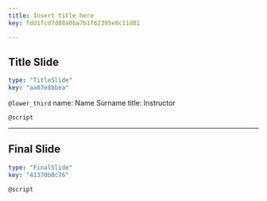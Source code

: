 ```yaml
---
title: Insert title here
key: fdd1fcd7d88a0ba7b1f62395e8c11d81

---
```

## Title Slide

```yaml
type: "TitleSlide"
key: "aa87e8bbea"
```

`@lower_third`
name: Name Surname
title: Instructor


`@script`



---
## Final Slide

```yaml
type: "FinalSlide"
key: "41370b0c76"
```

`@script`



